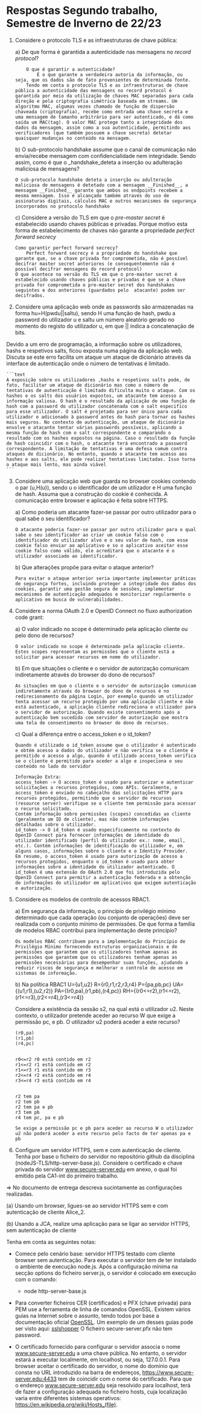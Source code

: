 # Respostas Segundo trabalho, Semestre de Inverno de 22/23

1. Considere o protocolo TLS e as infraestruturas de chave pública:

    a) De que forma é garantida a autenticidade nas mensagens no _record protocol_?

    ```text
        O que é garantir a autenticidade?
            É o que garante a verdadeira autoria da informação, ou seja, que os dados são de fato provenientes de determinada fonte.
        Tendo em conta o protocolo TLS e as infraestruturas de chave pública a autenticidade das mensagens no record protocol é garantida por meio da utilização de chaves MAC separadas para cada direção e pela criptografia simétrica baseada em streams. Um algoritmo MAC, algumas vezes chamado de função de dispersão chaveada (criptografia), recebe como entrada uma chave secreta e uma mensagem de tamanho arbitrário para ser autenticado, e dá como saída um MAC(tag). O valor MAC protege tanto a integridade dos dados da mensagem, assim como a sua autenticidade, permitindo aos verificadores (que também possuem a chave secreta) detetar quaisquer mudanças no conteúdo na mensagem.
    ```

    b) O sub-protocolo handshake assume que o canal de comunicação não envia/recebe mensagem com confidencialidade nem integridade. Sendo assim, como é que o _handshake_deteta a inserção ou adulteração maliciosa de mensagens?

    ```text
    O sub-protocolo handshake deteta a inserção ou adulteração maliciosa de mensagens é detetado com a mensagem __Finished__, a mensagem __Finished__ garante que ambos os endpoints recebem a mesma mensagem. Isso é alcançado também através do uso de assinaturas digitais, cálculos MAC e outros mecanismos de segurança incorporados no protocolo handshake
    ```

    c) Considere a versão do TLS em que o _pre-master secret_ é estabelecido usando chaves públicas e privadas. Porque motivo esta forma de estabelecimento de chaves não garante a propriedade _perfect forward secrecy_

    ```text
    Como garantir perfect forward secrecy?
        Perfect forward secrecy é a propriedade do handshake que garante que, se a chave privada for comprometida, não é possível decifrar master secret anteriores (e consequentemente não é possível decifrar mensagens do record protocol)
    O que acontece na versão do TLS em que o pre-master secret é estabelecido usando chaves públicas e privadas é que se a chave privada for comprometida o pre-master secret dos handshakes seguintes e dos anteriores (guardados pelo  atacante) podem ser decifrados.
    ```

2. Considere uma aplicação web onde as passwords são armazenadas na forma hu=H(pwdu||saltu), sendo H uma função de hash, pwdu a password do utilizador u e saltu um número aleatório gerado no momento do registo do utilizador u, em que || indica a concatenação de bits.

Devido a um erro de programação, a informação sobre os utilizadores, hashs e respetivos salts, ficou exposta numa página da aplicação web. Discuta se este erro facilita um ataque um ataque de dicionário através da interface de autenticação onde o número de tentativas é limitado.

    ```text
    A exposição sobre os utilizadores ,hashs e respetivos salts pode, de fato, facilitar um ataque de dicionário mas como o número de tentativas de autenticação é limitado dificulta muito o ataque. Com os hashes e os salts dos usuários expostos, um atacante tem acesso a informação valiosa. O hash é o resultado da aplicação de uma função de hash com a password do utilizador concatenada com o salt especifico para esse utilizador. O salt é projetado para ser único para cada utilizador e adicionado à password antes do hash para tornar os hashes mais seguros. No contexto de autenticação, um ataque de dicionário envolve o atacante tentar várias passwords possíveis, aplicando a mesma função de hash com o salt correspondente e comparando o resultado com os hashes expostos na página. Caso o resultado da função de hash coincidir com o hash, o atacante terá encontrado a password correspondente. A limitação de tentativas é uma defesa comum contra ataques de dicionário. No entanto, quando o atacante tem acesso aos hashes e aos salts, ele pode realizar tentativas limitadas. Isso torna o ataque mais lento, mas ainda viável
    ```

3. Considere uma aplicação web que guarda no browser cookies contendo o par (u,H(u)), sendo u o identificador de um utilizador e H uma função de hash. Assuma que a construção do cookie é conhecida. A comunicação entre browser e aplicação é feita sobre HTTPS.

    a) Como poderia um atacante fazer-se passar por outro utilizador para o qual sabe o seu identificador?

    ```text
    O atacante poderia fazer-se passar por outro utilizador para o qual sabe o seu identificador ao criar um cookie falso com o identificador do utilizador alvo e o seu valor de hash, com esse cookie falso enviar ao aplicativo e so o aplicativo aceitar esse cookie falso como válido, ele acreditará que o atacante é o utilizador associado ao identificador.
    ```

    b) Que alterações propõe para evitar o ataque anterior?

    ```text
    Para evitar o ataque anterior seria importante implementar práticas de segurança fortes, incluindo proteger a integridade dos dados dos cookies, garantir uma gestão segura de sessões, implementar mecanismos de autenticação adequados e monitorizar regularmente o aplicativo em busca de vulnerabilidades. 
    ```

4. Considere a norma OAuth 2.0 e OpenID Connect no fluxo authorization code grant:

    a) O valor indicado no scope é determinado pela aplicação cliente ou pelo dono de recursos?

    ```text
    O valor indicado no scope é determinado pela aplicação cliente. Estes scopes representam as permissões que o cliente está a solicitar para acessar recursos em nome do utilizador.
    ```

    b) Em que situações o cliente e o servidor de autorização comunicam indiretamente através do browser do dono de recursos?

    ```text
    As situações em que o cliente e o servidor de autorização comunicam indiretamente através do browser do dono de recursos é no redirecionamento da página Login, por exemplo quando um utilizador tenta acessar um recurso protegido por uma aplicação cliente e não está autenticado, a aplicação cliente redireciona o utilizador para o servidor de autorização. Quando existe consentimento após a autenticação bem sucedida com servidor de autorização que mostra uma tela de consentimento no browser do dono de recursos.
    ```

    c) Qual a diferença entre o access_token e o id_token?

    ```text
    Quando é utilizado o id_token assume que o utilizador é autenticado e obtém acesso a dados do utilizador e não verifica se o cliente é permitido o acesso a algo, quando é utilizado access_token verifica se o cliente é permitido para aceder a algo e inspeciona o seu conteúdo no lado do servidor
    ```

    ```text
    Informação Extra:
    access_token -> O access_token é usado para autorizar e autenticar solicitações a recursos protegidos, como APIs. Geralmente, o access_token é enviado no cabeçalho das solicitações HTTP para recursos protegidos, permitindo que o servidor de recursos (resource server) verifique se o cliente tem permissão para acessar o recurso solicitado.
    Contém informação sobre permissões (scopes) concedidas ao cliente (geralmente um ID de cliente), mas não contém informações detalhadas sobre o utilizador.
    id_token -> O id_token é usado especificamente no contexto do OpenID Connect para fornecer informações de identidade do utilizador identificado (perfil do utilizador ex.: nome, email, etc.). Contém informações de identificação do utilizador e, em alguns casos, informações sobre o cliente e o Identity Provider.
    Em resumo, o access_token é usado para autorização de acesso a recursos protegidos, enquanto o id_token é usado para obter informações sobre a identidade do utilizador autenticado. O id_token é uma extensão do OAuth 2.0 que foi introduzida pelo OpenID Connect para permitir a autenticação federada e a obtenção de informações do utilizador em aplicativos que exigem autenticação e autorização.
    ```

5. Considere os modelos de controlo de acessos RBAC1.

    a) Em segurança da informação, o princípio de privilégio mínimo determinado que cada operação (ou conjunto de operações) deve ser realizada com o conjunto mínimo de permissões. De que forma a família de modelos RBAC contribui para implementação deste princípio?

    ```text
    Os modelos RBAC contribuem para a implementação do Princípio de Privilégio Mínimo fornecendo estruturas organizacionais e de permissões que garantem que os utilizadores tenham apenas as permissões que garantem que os utilizadores tenham apenas as permissões necessárias para desempenhar suas funções, ajudando a reduzir riscos de segurança e melhorar o controle de acesso em sistemas de informação.
    ```
    b) Na política RBAC1
    U={u1,u2}
    R={r0,r1,r2,r3,r4}
    P={pa,pb,pc}
    UA={(u1,r1),(u2,r2)}
    PA={(r0,pa),(r1,pb),(r4,pc)}
    RH={(r0<=r2),(r1<=r2),(r1<=r3),(r2<=r4),(r3<=r4)}

    Considere a existência da sessão s2, na qual está o utilizador u2. Neste contexto, o utilizador pretende aceder ao recurso W que exige a permissão pc, e pb. O utilizador u2 poderá aceder a este recurso?

    ```text
    (r0,pa)
    (r1,pb)
    (r4,pc)


    r0<=r2 r0 está contido em r2
    r1<=r2 r1 está contido em r2
    r1<=r3 r1 está contido em r3
    r2<=r4 r2 está contido em r4
    r3<=r4 r3 está contido em r4
    

    r2 tem pa
    r2 tem pb
    r2 tem pa e pb
    r3 tem pb
    r4 tem pc, pa e pb

    Se exige a permissão pc e pb para aceder ao recurso W o utilizador u2 não poderá aceder a este recurso pelo facto de ter apenas pa e pb
    ```

6. Configure um servidor HTTPS, sem e com autenticação de cliente. Tenha por base o ficheiro do servidor no repositório github da disciplina (nodeJS-TLS/http-server-base.js). Considere o certificado e chave privada do servidor www.secure-server.edu em anexo, o qual foi emitido pela CA1-int do primeiro trabalho.

=> No documento de entrega descreva sucintamente as configurações realizadas.

(a) Usando um browser, ligues-se ao servidor HTTPS sem e com autenticação de cliente Alice_2.

(b) Usando a JCA, realize uma aplicação para se ligar ao servidor HTTPS, sem autenticação de cliente

Tenha em conta as seguintes notas:

- Comece pelo cenário base: servidor HTTPS testado com cliente browser sem autenticação. Para executar o servidor tem de ter instalado o ambiente de execução node.js. Após a configuração mínima na secção options do ficheiro server.js, o servidor é colocado em execução com o comando:

  - node http-server-base.js

- Para converter ficheiros CER (certificados) e PFX (chave privada) para PEM use a ferramenta de linha de comandos OpenSSL. Existem vários guias na Internet sobre o assunto, tendo todos por base a documentação oficial [OpenSSL](https://www.openssl.org/docs/manmaster/man1/). Um exemplo de um desses guias pode ser visto aqui: [sslshopper](https://www.sslshopper.com/article-most-common-openssl-commands.html) O ficheiro secure-server.pfx não tem password.

- O certificado fornecido para configurar o servidor associa o nome www.secure-server.edu a uma chave pública. No entanto, o servidor estará a executar localmente, em localhost, ou seja, 127.0.0.1. Para browser aceitar o certificado do servidor, o nome do domínio que consta no URL introduzido na barra de endereços, https://www.secure-server.edu:4433 tem de coincidir com o nome do certificado. Para que o endereço www.secure-server.edu seja resolvido para localhost, terá de fazer a configuração adequada no ficheiro hosts, cuja localização varia entre diferentes sistemas operativos: https://en.wikipedia.org/wiki/Hosts_(file).